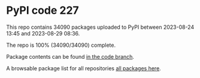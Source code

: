 # PyPI code 227

This repo contains 34090 packages uploaded to PyPI between 
2023-08-24 13:45 and 2023-08-29 08:36.

The repo is 100% (34090/34090) complete.

Package contents can be found [in the code branch](https://github.com/pypi-data/pypi-mirror-227/tree/code/packages).

A browsable package list for all repositories [all packages here](https://pypi-data.github.io/website/repositories/pypi-mirror-227).


